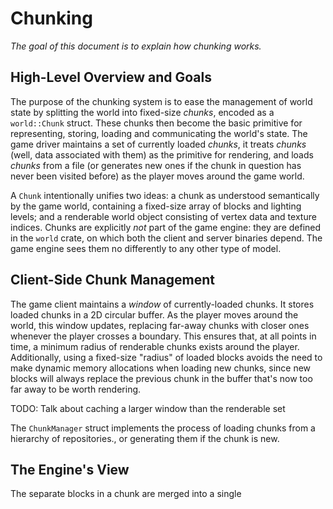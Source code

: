 # Chunking

*The goal of this document is to explain how chunking works.*

## High-Level Overview and Goals

The purpose of the chunking system is to ease the management of world state by splitting the world into fixed-size *chunks*, encoded as a `world::Chunk` struct. These chunks then become the basic primitive for representing, storing, loading and communicating the world's state. The game driver maintains a set of currently loaded *chunks*, it treats *chunks* (well, data associated with them) as the primitive for rendering, and loads *chunks* from a file (or generates new ones if the chunk in question has never been visited before) as the player moves around the game world.

A `Chunk` intentionally unifies two ideas: a chunk as understood semantically by the game world, containing a fixed-size array of blocks and lighting levels; and a renderable world object consisting of vertex data and texture indices. Chunks are explicitly *not* part of the game engine: they are defined in the `world` crate, on which both the client and server binaries depend. The game engine sees them no differently to any other type of model.

## Client-Side Chunk Management

The game client maintains a *window* of currently-loaded chunks. It stores loaded chunks in a 2D circular buffer. As the player moves around the world, this window updates, replacing far-away chunks with closer ones whenever the player crosses a boundary. This ensures that, at all points in time, a minimum radius of renderable chunks exists around the player. Additionally, using a fixed-size "radius" of loaded blocks avoids the need to make dynamic memory allocations when loading new chunks, since new blocks will always replace the previous chunk in the buffer that's now too far away to be worth rendering.

TODO: Talk about caching a larger window than the renderable set

The `ChunkManager` struct implements the process of loading chunks from a hierarchy of repositories., or generating them if the chunk is new. 

## The Engine's View

The separate blocks in a chunk are merged into a single 
